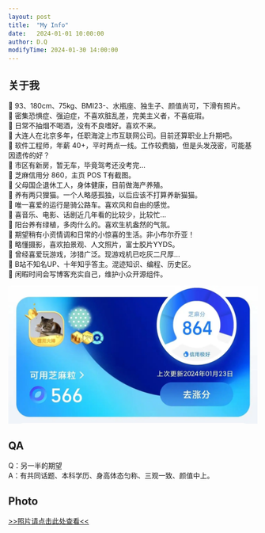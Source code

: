 ```yaml
---
layout: post
title:  "My Info"
date:   2024-01-01 10:00:00
author: D.Q
modifyTime: 2024-01-30 14:00:00
---
```


## 关于我

💬 93、180cm、75kg、BMI23-、水瓶座、独生子、颜值尚可，下滑有照片。<br/>
💬 密集恐惧症、强迫症，不喜欢脏乱差，完美主义者，不喜疵瑕。<br/>
💬 日常不抽烟不喝酒，没有不良嗜好。喜欢不来。<br/>
💬 大连人在北京多年，任职海淀上市互联网公司。目前还算职业上升期吧。<br/>
💬 软件工程师，年薪 40+，平时两点一线。工作较费脑，但是头发茂密，可能基因遗传的好？<br/>
💬 市区有新房，暂无车，毕竟驾考还没考完...<br/>
💬 芝麻信用分 860，主页 POS T有截图。<br/>
💬 父母国企退休工人，身体健康，目前做海产养殖。<br/>
💬 养有两只狸猫。一个人略感孤独，以后应该不打算养新猫猫。<br/>
💬 唯一喜爱的运行是骑公路车。喜欢风和自由的感觉。<br/>
💬 喜音乐、电影、话剧近几年看的比较少，比较忙...<br/>
💬 阳台养有绿植，多肉什么的。喜欢生机盎然的气氛。<br/>
💬 期望稍有小资情调和日常的小惊喜的生活。非小布尔乔亚！<br/>
💬 略懂摄影，喜欢拍景观、人文照片，富士胶片YYDS。<br/>
💬 曾经喜爱玩游戏，涉猎广泛。现游戏机已吃灰二尺厚...<br/>
💬 B站不知名UP、十年知乎答主。混迹知识、编程、历史区。<br/>
💬 闲暇时间会写博客充实自己，维护小众开源组件。<br/>


 <img wid src="/images/post/info/zhima.webp" /> 

## QA

Q：另一半的期望<br/>
A：有共同话题、本科学历、身高体态匀称、三观一致、颜值中上。<br/>


## Photo

<a href="photo.html" target="_blank">>>照片请点击此处查看<<<a/>